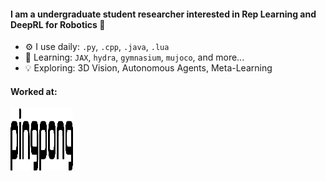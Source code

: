 #### I am a undergraduate student researcher interested in Rep Learning and DeepRL for Robotics 🤖

- ⚙️ I use daily: `.py`, `.cpp`, `.java`, `.lua`
- 📝 Learning: `JAX`, `hydra`, `gymnasium`, `mujoco`, and more...
- 💡 Exploring: 3D Vision, Autonomous Agents, Meta-Learning

#### Worked at:
<a href="https://roborisen.com/company/education.php">
  <img src="./roborisen.png" alt="Pingpong Robotics" width="100" height="100">
</a>

